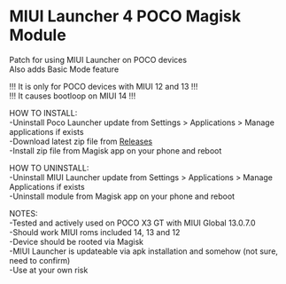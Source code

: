 # MIUI Launcher 4 POCO Magisk Module
Patch for using MIUI Launcher on POCO devices  
Also adds Basic Mode feature  
  
!!! It is only for POCO devices with MIUI 12 and 13 !!!  
!!! It causes bootloop on MIUI 14 !!!  
  
HOW TO INSTALL:  
-Uninstall Poco Launcher update from Settings > Applications > Manage applications if exists  
-Download latest zip file from [Releases](https://github.com/symbuzzer/MIUI-Launcher-4-POCO-Magisk-Module/releases)  
-Install zip file from Magisk app on your phone and reboot  
  
HOW TO UNINSTALL:  
-Uninstall MIUI Launcher update from Settings > Applications > Manage Applications if exists  
-Uninstall module from Magisk app on your phone and reboot  
    
NOTES:   
-Tested and actively used on POCO X3 GT with MIUI Global 13.0.7.0  
-Should work MIUI roms included 14, 13 and 12  
-Device should be rooted via Magisk  
-MIUI Launcher is updateable via apk installation and somehow (not sure, need to confirm)  
-Use at your own risk  
